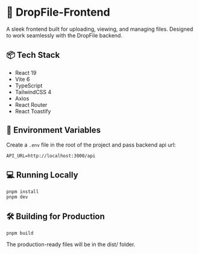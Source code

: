 # 🚀 DropFile-Frontend

A sleek frontend built for uploading, viewing, and managing files. Designed to work seamlessly with the DropFile backend.

## 📦 Tech Stack

- React 19
- Vite 6
- TypeScript
- TailwindCSS 4
- Axios
- React Router
- React Toastify


## 🧩 Environment Variables

Create a `.env` file in the root of the project and pass backend api url:

```env
API_URL=http://localhost:3000/api
```

## 💻 Running Locally

```
pnpm install
pnpm dev
```

## 🛠️ Building for Production

```
pnpm build
```

The production-ready files will be in the dist/ folder.



